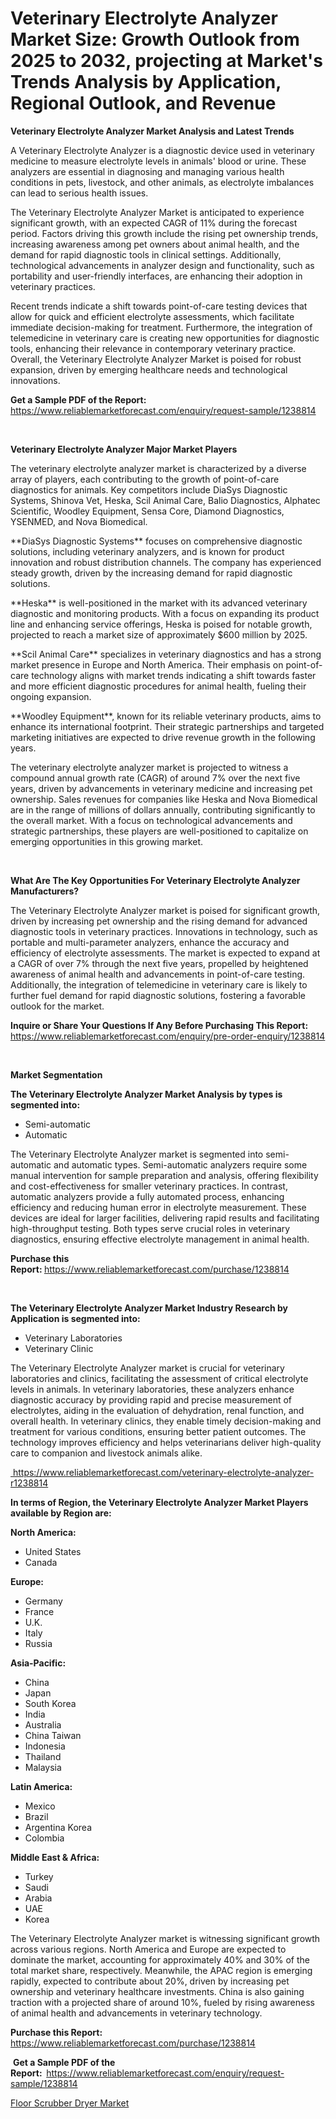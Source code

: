 <p><h1>Veterinary Electrolyte Analyzer Market Size: Growth Outlook from 2025 to 2032, projecting at Market's Trends Analysis by Application, Regional Outlook, and Revenue</h1></p><p><strong>Veterinary Electrolyte Analyzer Market Analysis and Latest Trends</strong></p>
<p><p>A Veterinary Electrolyte Analyzer is a diagnostic device used in veterinary medicine to measure electrolyte levels in animals' blood or urine. These analyzers are essential in diagnosing and managing various health conditions in pets, livestock, and other animals, as electrolyte imbalances can lead to serious health issues.</p><p>The Veterinary Electrolyte Analyzer Market is anticipated to experience significant growth, with an expected CAGR of 11% during the forecast period. Factors driving this growth include the rising pet ownership trends, increasing awareness among pet owners about animal health, and the demand for rapid diagnostic tools in clinical settings. Additionally, technological advancements in analyzer design and functionality, such as portability and user-friendly interfaces, are enhancing their adoption in veterinary practices.</p><p>Recent trends indicate a shift towards point-of-care testing devices that allow for quick and efficient electrolyte assessments, which facilitate immediate decision-making for treatment. Furthermore, the integration of telemedicine in veterinary care is creating new opportunities for diagnostic tools, enhancing their relevance in contemporary veterinary practice. Overall, the Veterinary Electrolyte Analyzer Market is poised for robust expansion, driven by emerging healthcare needs and technological innovations.</p></p>
<p><strong>Get a Sample PDF of the Report:&nbsp;</strong> <a href="https://www.reliablemarketforecast.com/enquiry/request-sample/1238814?utm_campaign=1840&utm_medium=2&utm_source=Github&utm_content=ia&utm_term=22022025&utm_id=veterinary-electrolyte-analyzer">https://www.reliablemarketforecast.com/enquiry/request-sample/1238814</a></p>
<p>&nbsp;</p>
<p><strong>Veterinary Electrolyte Analyzer Major Market Players</strong></p>
<p><p>The veterinary electrolyte analyzer market is characterized by a diverse array of players, each contributing to the growth of point-of-care diagnostics for animals. Key competitors include DiaSys Diagnostic Systems, Shinova Vet, Heska, Scil Animal Care, Balio Diagnostics, Alphatec Scientific, Woodley Equipment, Sensa Core, Diamond Diagnostics, YSENMED, and Nova Biomedical.</p><p>**DiaSys Diagnostic Systems** focuses on comprehensive diagnostic solutions, including veterinary analyzers, and is known for product innovation and robust distribution channels. The company has experienced steady growth, driven by the increasing demand for rapid diagnostic solutions.</p><p>**Heska** is well-positioned in the market with its advanced veterinary diagnostic and monitoring products. With a focus on expanding its product line and enhancing service offerings, Heska is poised for notable growth, projected to reach a market size of approximately $600 million by 2025.</p><p>**Scil Animal Care** specializes in veterinary diagnostics and has a strong market presence in Europe and North America. Their emphasis on point-of-care technology aligns with market trends indicating a shift towards faster and more efficient diagnostic procedures for animal health, fueling their ongoing expansion.</p><p>**Woodley Equipment**, known for its reliable veterinary products, aims to enhance its international footprint. Their strategic partnerships and targeted marketing initiatives are expected to drive revenue growth in the following years.</p><p>The veterinary electrolyte analyzer market is projected to witness a compound annual growth rate (CAGR) of around 7% over the next five years, driven by advancements in veterinary medicine and increasing pet ownership. Sales revenues for companies like Heska and Nova Biomedical are in the range of millions of dollars annually, contributing significantly to the overall market. With a focus on technological advancements and strategic partnerships, these players are well-positioned to capitalize on emerging opportunities in this growing market.</p></p>
<p>&nbsp;</p>
<p><strong>What Are The Key Opportunities For Veterinary Electrolyte Analyzer Manufacturers?</strong></p>
<p><p>The Veterinary Electrolyte Analyzer market is poised for significant growth, driven by increasing pet ownership and the rising demand for advanced diagnostic tools in veterinary practices. Innovations in technology, such as portable and multi-parameter analyzers, enhance the accuracy and efficiency of electrolyte assessments. The market is expected to expand at a CAGR of over 7% through the next five years, propelled by heightened awareness of animal health and advancements in point-of-care testing. Additionally, the integration of telemedicine in veterinary care is likely to further fuel demand for rapid diagnostic solutions, fostering a favorable outlook for the market.</p></p>
<p><strong>Inquire or Share Your Questions If Any Before Purchasing This Report:</strong> <a href="https://www.reliablemarketforecast.com/enquiry/pre-order-enquiry/1238814?utm_campaign=1840&utm_medium=2&utm_source=Github&utm_content=ia&utm_term=22022025&utm_id=veterinary-electrolyte-analyzer">https://www.reliablemarketforecast.com/enquiry/pre-order-enquiry/1238814</a></p>
<p>&nbsp;</p>
<p><strong>Market Segmentation</strong></p>
<p><strong>The Veterinary Electrolyte Analyzer Market Analysis by types is segmented into:</strong></p>
<p><ul><li>Semi-automatic</li><li>Automatic</li></ul></p>
<p><p>The Veterinary Electrolyte Analyzer market is segmented into semi-automatic and automatic types. Semi-automatic analyzers require some manual intervention for sample preparation and analysis, offering flexibility and cost-effectiveness for smaller veterinary practices. In contrast, automatic analyzers provide a fully automated process, enhancing efficiency and reducing human error in electrolyte measurement. These devices are ideal for larger facilities, delivering rapid results and facilitating high-throughput testing. Both types serve crucial roles in veterinary diagnostics, ensuring effective electrolyte management in animal health.</p></p>
<p><strong>Purchase this Report:&nbsp;</strong><a href="https://www.reliablemarketforecast.com/purchase/1238814?utm_campaign=1840&utm_medium=2&utm_source=Github&utm_content=ia&utm_term=22022025&utm_id=veterinary-electrolyte-analyzer">https://www.reliablemarketforecast.com/purchase/1238814</a></p>
<p>&nbsp;</p>
<p><strong>The Veterinary Electrolyte Analyzer Market Industry Research by Application is segmented into:</strong></p>
<p><ul><li>Veterinary Laboratories</li><li>Veterinary Clinic</li></ul></p>
<p><p>The Veterinary Electrolyte Analyzer market is crucial for veterinary laboratories and clinics, facilitating the assessment of critical electrolyte levels in animals. In veterinary laboratories, these analyzers enhance diagnostic accuracy by providing rapid and precise measurement of electrolytes, aiding in the evaluation of dehydration, renal function, and overall health. In veterinary clinics, they enable timely decision-making and treatment for various conditions, ensuring better patient outcomes. The technology improves efficiency and helps veterinarians deliver high-quality care to companion and livestock animals alike.</p></p>
<p><a href="https://www.reliablemarketforecast.com/veterinary-electrolyte-analyzer-r1238814?utm_campaign=1840&utm_medium=2&utm_source=Github&utm_content=ia&utm_term=22022025&utm_id=veterinary-electrolyte-analyzer">&nbsp;https://www.reliablemarketforecast.com/veterinary-electrolyte-analyzer-r1238814</a></p>
<p><strong>In terms of Region, the Veterinary Electrolyte Analyzer Market Players available by Region are:</strong></p>
<p>
    <p> <strong> North America: </strong>
        <ul>
            <li>United States</li>
            <li>Canada</li>
        </ul>
        </p> 
    <p> <strong> Europe: </strong>
        <ul>
            <li>Germany</li>
            <li>France</li>
            <li>U.K.</li>
            <li>Italy</li>
            <li>Russia</li>
        </ul>
        </p> 
    <p> <strong> Asia-Pacific: </strong>
        <ul>
            <li>China</li>
            <li>Japan</li>
            <li>South Korea</li>
            <li>India</li>
            <li>Australia</li>
            <li>China Taiwan</li>
            <li>Indonesia</li>
            <li>Thailand</li>
            <li>Malaysia</li>
        </ul>
        </p> 
    <p> <strong> Latin America: </strong>
        <ul>
            <li>Mexico</li>
            <li>Brazil</li>
            <li>Argentina Korea</li>
            <li>Colombia</li>
        </ul>
        </p> 
    <p> <strong> Middle East & Africa: </strong>
        <ul>
            <li>Turkey</li>
            <li>Saudi</li>
            <li>Arabia</li>
            <li>UAE</li>
            <li>Korea</li>
        </ul>
    </p>
    </p>
<p><p>The Veterinary Electrolyte Analyzer market is witnessing significant growth across various regions. North America and Europe are expected to dominate the market, accounting for approximately 40% and 30% of the total market share, respectively. Meanwhile, the APAC region is emerging rapidly, expected to contribute about 20%, driven by increasing pet ownership and veterinary healthcare investments. China is also gaining traction with a projected share of around 10%, fueled by rising awareness of animal health and advancements in veterinary technology.</p></p>
<p><strong>Purchase this Report: </strong><a href="https://www.reliablemarketforecast.com/purchase/1238814?utm_campaign=1840&utm_medium=2&utm_source=Github&utm_content=ia&utm_term=22022025&utm_id=veterinary-electrolyte-analyzer">https://www.reliablemarketforecast.com/purchase/1238814</a></p>
<p>&nbsp;<strong>Get a Sample PDF of the Report:&nbsp;&nbsp;</strong><a href="https://www.reliablemarketforecast.com/enquiry/request-sample/1238814?utm_campaign=1840&utm_medium=2&utm_source=Github&utm_content=ia&utm_term=22022025&utm_id=veterinary-electrolyte-analyzer">https://www.reliablemarketforecast.com/enquiry/request-sample/1238814</a></p>
<p><strong></strong></p>
<p><p><a href="https://github.com/vimar16th/Market-Research-Report-List-7/blob/main/floor-scrubber-dryer-market.md?utm_campaign=1840&utm_medium=2&utm_source=Github&utm_content=ia&utm_term=22022025&utm_id=veterinary-electrolyte-analyzer">Floor Scrubber Dryer Market</a></p></p>